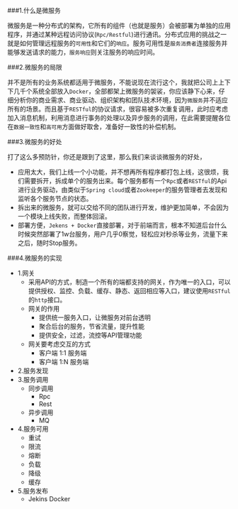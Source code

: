 ###1.什么是微服务

微服务是一种分布式的架构，它所有的组件（也就是服务）会被部署为单独的应用程序，并通过某种远程访问协议(`Rpc/Restful`)进行通讯。分布式应用的挑战之一就是如何管理远程服务的`可用性`和它们的`响应`。服务可用性是`服务消费者`连接服务并能够发送请求的能力，`服务响应`则关注服务的响应时间。

###2.微服务的局限

并不是所有的业务系统都适用于微服务，不能说现在流行这个，我就把公司上上下下几千个系统全部放入`Docker`，全部都架上微服务的袈裟，你应该静下心来，仔细分析你的商业需求、商业驱动、组织架构和团队技术环境，因为`微服务`并不适应所有的场景。而且基于`RESTful`的协议请求，很容易被多次重复调用，此时应考虑加入消息机制，利用消息进行事务的处理以及异步服务的调用，在此需要提醒各位在`数据一致性`和`高可用`方面做好取舍，准备好一致性的补偿机制。

###3.微服务的好处

打了这么多预防针，你还是跟到了这里，那么我们来谈谈微服务的好处，

- 应用太大，我们上线一个小功能，并不想再所有程序都打包上线，这很烦，我们需要拆开，拆成单个的服务出来。每个服务都有一个`Rpc`或者`RESTful`的Api进行业务驱动，由类似于`Spring cloud`或者`Zookeeper`的服务管理者去发现和监听各个服务节点的状态。
- 拆出来的微服务，就可以交给不同的团队进行开发，维护更加简单，不会因为一个模块上线失败，而整体回滚。
- 部署方便，`Jekens + Docker`直接部署，对于前端而言，根本不知道后台什么时候突然部署了1w台服务，用户几乎0察觉，轻松应对秒杀等业务，流量下来之后，随时Stop服务。

###4.微服务的实现
- 1.网关
	- 采用API的方式，制造一个所有的端都支持的网关，作为唯一的入口，可以提供授权、监控、负载、缓存、静态、返回相应等入口，建议使用`RESTful`的`http`接口。
	- 网关的作用
		- 提供统一服务入口，让微服务对前台透明
		- 聚合后台的服务，节省流量，提升性能
		- 提供安全，过滤，流控等API管理功能
	- 网关要考虑交互的方式
		- 客户端 1:1 服务端
		- 客户端 1:N 服务端 
- 2.服务发现
- 3.服务调用
	- 同步调用
		- Rpc
		- Rest	
	- 异步调用
		- MQ
- 4.服务可用
	- 重试
	- 限流
	- 熔断
	- 负载
	- 降级
	- 缓存
- 5.服务发布
	- Jekins Docker 	






